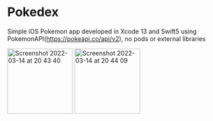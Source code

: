 # Pokedex
Simple iOS Pokemon app developed in Xcode 13 and Swift5 using PokemonAPI(https://pokeapi.co/api/v2), no pods or external libraries

<img width="150" alt="Screenshot 2022-03-14 at 20 43 40" src="https://user-images.githubusercontent.com/58512030/158251426-2fcf63e3-3f59-443e-bbdf-a176e1a9380e.png">
<img width="150" alt="Screenshot 2022-03-14 at 20 44 09" src="https://user-images.githubusercontent.com/58512030/158251449-26a942c4-f720-4896-819f-4f080fe88467.png">

